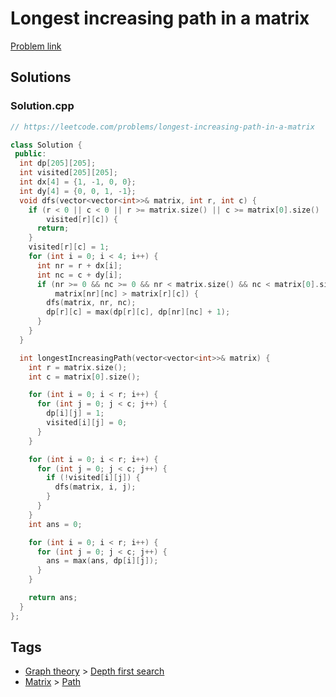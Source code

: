 # Longest increasing path in a matrix

[Problem link](https://leetcode.com/problems/longest-increasing-path-in-a-matrix)

## Solutions


### Solution.cpp
```cpp
// https://leetcode.com/problems/longest-increasing-path-in-a-matrix

class Solution {
 public:
  int dp[205][205];
  int visited[205][205];
  int dx[4] = {1, -1, 0, 0};
  int dy[4] = {0, 0, 1, -1};
  void dfs(vector<vector<int>>& matrix, int r, int c) {
    if (r < 0 || c < 0 || r >= matrix.size() || c >= matrix[0].size() ||
        visited[r][c]) {
      return;
    }
    visited[r][c] = 1;
    for (int i = 0; i < 4; i++) {
      int nr = r + dx[i];
      int nc = c + dy[i];
      if (nr >= 0 && nc >= 0 && nr < matrix.size() && nc < matrix[0].size() &&
          matrix[nr][nc] > matrix[r][c]) {
        dfs(matrix, nr, nc);
        dp[r][c] = max(dp[r][c], dp[nr][nc] + 1);
      }
    }
  }

  int longestIncreasingPath(vector<vector<int>>& matrix) {
    int r = matrix.size();
    int c = matrix[0].size();

    for (int i = 0; i < r; i++) {
      for (int j = 0; j < c; j++) {
        dp[i][j] = 1;
        visited[i][j] = 0;
      }
    }

    for (int i = 0; i < r; i++) {
      for (int j = 0; j < c; j++) {
        if (!visited[i][j]) {
          dfs(matrix, i, j);
        }
      }
    }
    int ans = 0;

    for (int i = 0; i < r; i++) {
      for (int j = 0; j < c; j++) {
        ans = max(ans, dp[i][j]);
      }
    }

    return ans;
  }
};
```
## Tags

* [Graph theory](/Collections/graph-theory.md#graph-theory) > [Depth first search](/Collections/graph-theory.md#depth-first-search)
* [Matrix](/Collections/matrix.md#matrix) > [Path](/Collections/matrix.md#path)
